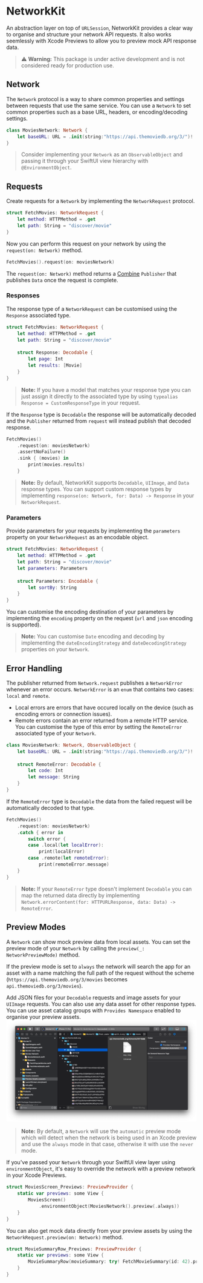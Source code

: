 # NetworkKit
An abstraction layer on top of `URLSession`, NetworkKit provides a clear way to organise and structure your network API requests. It also works seemlessly with Xcode Previews to allow you to preview mock API response data.

> ⚠️ **Warning:** This package is under active development and is not considered ready for production use.

## Network
The `Network` protocol is a way to share common properties and settings between requests that use the same service. You can use a `Network` to set common properties such as a base URL, headers, or encoding/decoding settings.
```swift
class MoviesNetwork: Network {
    let baseURL: URL = .init(string:"https://api.themoviedb.org/3/")!
}
```
> Consider implementing your `Network` as an `ObservableObject` and passing it through your SwiftUI view hierarchy with `@EnvironmentObject`.

## Requests
Create requests for a `Network` by implementing the `NetworkRequest` protocol.
```swift
struct FetchMovies: NetworkRequest {
    let method: HTTPMethod = .get
    let path: String = "discover/movie"
}
```
Now you can perform this request on your network by using the `request(on: Network)` method.
```swift
FetchMovies().request(on: moviesNetwork)
```

The `request(on: Network)` method returns a [Combine](https://developer.apple.com/documentation/combine) `Publisher` that publishes  `Data` once the request is complete.

### Responses
The response type of a `NetworkRequest` can be customised using the `Response` associated type.
```swift
struct FetchMovies: NetworkRequest {
    let method: HTTPMethod = .get
    let path: String = "discover/movie"

    struct Response: Decodable {
        let page: Int
        let results: [Movie]
    }
}
```
> **Note:** If you have a model that matches your response type you can just assign it directly to the associated type by using `typealias Response = CustomResponseType` in your request.

If the `Response` type is `Decodable` the response will be automatically decoded and the `Publisher` returned from `request` will instead publish that decoded response.
```swift
FetchMovies()
    .request(on: moviesNetwork)
    .assertNoFailure()
    .sink { (movies) in
        print(movies.results)
    }
```
> **Note:**  By default, NetworkKit supports `Decodable`, `UIImage`, and `Data` response types. You can support custom response types by implementing `response(on: Network, for: Data) -> Response` in your `NetworkRequest`.

### Parameters
Provide parameters for your requests by implementing the `parameters` property on your `NetworkRequest` as an encodable object.
```swift
struct FetchMovies: NetworkRequest {
    let method: HTTPMethod = .get
    let path: String = "discover/movie"
    let parameters: Parameters

    struct Parameters: Encodable {
        let sortBy: String
    }
}
```
You can customise the encoding destination of your parameters by implementing the `encoding` property on the request (`url` and `json` encoding is supported).

> **Note:** You can customise `Date` encoding and decoding by implementing the `dateEncodingStrategy` and `dateDecodingStrategy` properties on your `Network`.

## Error Handling
The publisher returned from `Network.request` publishes a `NetworkError` whenever an error occurs. `NetworkError` is an `enum` that contains two cases: `local` and `remote`.
- Local errors are errors that have occured locally on the device (such as encoding errors or connection issues).
- Remote errors contain an error returned from a remote HTTP service. You can customise the type of this error by setting the `RemoteError` associated type of your `Network`.
```swift
class MoviesNetwork: Network, ObservableObject {
    let baseURL: URL = .init(string:"https://api.themoviedb.org/3/")!

    struct RemoteError: Decodable {
        let code: Int
        let message: String
    }
}
```
If the `RemoteError` type is `Decodable` the data from the failed request will be automatically decoded to that type.
```swift
FetchMovies()
    .request(on: moviesNetwork)
    .catch { error in
        switch error {
        case .local(let localError):
            print(localError)
        case .remote(let remoteError):
            print(remoteError.message)
    }
}
```
> **Note:** If your `RemoteError` type doesn't implement `Decodable` you can map the returned data directly by implementing `Network.errorContent(for: HTTPURLResponse, data: Data) -> RemoteError`.

## Preview Modes
A `Network` can show mock preview data from local assets. You can set the preview mode of your `Network` by calling the `preview(_: NetworkPreviewMode)` method.

If the preview mode is set to `always` the network will search the app for an asset with a name matching the full path of the request without the scheme (`https://api.themoviedb.org/3/movies` becomes `api.themoviedb.org/3/movies`).

Add JSON files for your `Decodable` requests and image assets for your `UIImage` requests. You can also use any data asset for other response types. You can use asset catalog groups with `Provides Namespace` enabled to organise your preview assets.
![Preview Assets Screenshot](PreviewAssetsScreenshot.png)

> **Note:** By default, a `Network` will use the `automatic` preview mode which will detect when the network is being used in an Xcode preview and use the `always` mode in that case, otherwise it with use the `never` mode.

If you've passed your `Network` through your SwiftUI view layer using `environmentObject`, it's easy to override the network with a preview network in your Xcode Previews.
```swift
struct MoviesScreen_Previews: PreviewProvider {
    static var previews: some View {
        MoviesScreen()
            .environmentObject(MoviesNetwork().preview(.always))
    }
}
```
You can also get mock data directly from your preview assets by using the `NetworkRequest.preview(on: Network)` method.
```swift
struct MovieSummaryRow_Previews: PreviewProvider {
    static var previews: some View {
        MovieSummaryRow(movieSummary: try! FetchMovieSummary(id: 42).preview(on: MoviesNetwork()))
    }
}
```
